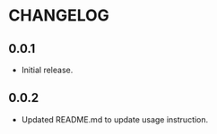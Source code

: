 # CHANGELOG

## 0.0.1

* Initial release.

## 0.0.2

* Updated README.md to update usage instruction.